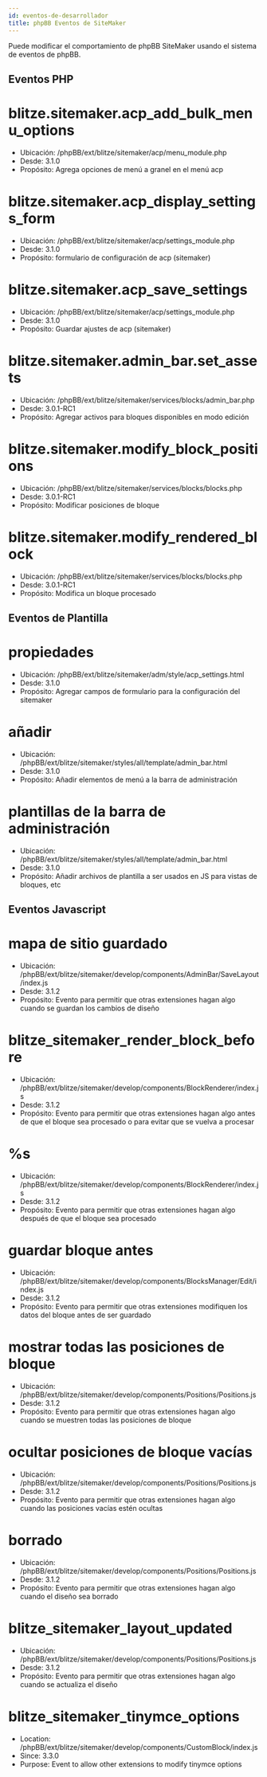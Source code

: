 ```yaml
---
id: eventos-de-desarrollador
title: phpBB Eventos de SiteMaker
---
```


Puede modificar el comportamiento de phpBB SiteMaker usando el sistema de eventos de phpBB.

## Eventos PHP

# blitze.sitemaker.acp_add_bulk_menu_options

- Ubicación: /phpBB/ext/blitze/sitemaker/acp/menu_module.php
- Desde: 3.1.0
- Propósito: Agrega opciones de menú a granel en el menú acp

# blitze.sitemaker.acp_display_settings_form

- Ubicación: /phpBB/ext/blitze/sitemaker/acp/settings_module.php
- Desde: 3.1.0
- Propósito: formulario de configuración de acp (sitemaker)

# blitze.sitemaker.acp_save_settings

- Ubicación: /phpBB/ext/blitze/sitemaker/acp/settings_module.php
- Desde: 3.1.0
- Propósito: Guardar ajustes de acp (sitemaker)

# blitze.sitemaker.admin_bar.set_assets

- Ubicación: /phpBB/ext/blitze/sitemaker/services/blocks/admin_bar.php
- Desde: 3.0.1-RC1
- Propósito: Agregar activos para bloques disponibles en modo edición

# blitze.sitemaker.modify_block_positions

- Ubicación: /phpBB/ext/blitze/sitemaker/services/blocks/blocks.php
- Desde: 3.0.1-RC1
- Propósito: Modificar posiciones de bloque

# blitze.sitemaker.modify_rendered_block

- Ubicación: /phpBB/ext/blitze/sitemaker/services/blocks/blocks.php
- Desde: 3.0.1-RC1
- Propósito: Modifica un bloque procesado

## Eventos de Plantilla

# propiedades

- Ubicación: /phpBB/ext/blitze/sitemaker/adm/style/acp_settings.html
- Desde: 3.1.0
- Propósito: Agregar campos de formulario para la configuración del sitemaker

# añadir

- Ubicación: /phpBB/ext/blitze/sitemaker/styles/all/template/admin_bar.html
- Desde: 3.1.0
- Propósito: Añadir elementos de menú a la barra de administración

# plantillas de la barra de administración

- Ubicación: /phpBB/ext/blitze/sitemaker/styles/all/template/admin_bar.html
- Desde: 3.1.0
- Propósito: Añadir archivos de plantilla a ser usados en JS para vistas de bloques, etc

## Eventos Javascript

# mapa de sitio guardado

- Ubicación: /phpBB/ext/blitze/sitemaker/develop/components/AdminBar/SaveLayout/index.js
- Desde: 3.1.2
- Propósito: Evento para permitir que otras extensiones hagan algo cuando se guardan los cambios de diseño

# blitze_sitemaker_render_block_before

- Ubicación: /phpBB/ext/blitze/sitemaker/develop/components/BlockRenderer/index.js
- Desde: 3.1.2
- Propósito: Evento para permitir que otras extensiones hagan algo antes de que el bloque sea procesado o para evitar que se vuelva a procesar

# %s

- Ubicación: /phpBB/ext/blitze/sitemaker/develop/components/BlockRenderer/index.js
- Desde: 3.1.2
- Propósito: Evento para permitir que otras extensiones hagan algo después de que el bloque sea procesado

# guardar bloque antes

- Ubicación: /phpBB/ext/blitze/sitemaker/develop/components/BlocksManager/Edit/index.js
- Desde: 3.1.2
- Propósito: Evento para permitir que otras extensiones modifiquen los datos del bloque antes de ser guardado

# mostrar todas las posiciones de bloque

- Ubicación: /phpBB/ext/blitze/sitemaker/develop/components/Positions/Positions.js
- Desde: 3.1.2
- Propósito: Evento para permitir que otras extensiones hagan algo cuando se muestren todas las posiciones de bloque

# ocultar posiciones de bloque vacías

- Ubicación: /phpBB/ext/blitze/sitemaker/develop/components/Positions/Positions.js
- Desde: 3.1.2
- Propósito: Evento para permitir que otras extensiones hagan algo cuando las posiciones vacías estén ocultas

# borrado

- Ubicación: /phpBB/ext/blitze/sitemaker/develop/components/Positions/Positions.js
- Desde: 3.1.2
- Propósito: Evento para permitir que otras extensiones hagan algo cuando el diseño sea borrado

# blitze_sitemaker_layout_updated

- Ubicación: /phpBB/ext/blitze/sitemaker/develop/components/Positions/Positions.js
- Desde: 3.1.2
- Propósito: Evento para permitir que otras extensiones hagan algo cuando se actualiza el diseño

# blitze_sitemaker_tinymce_options

- Location: /phpBB/ext/blitze/sitemaker/develop/components/CustomBlock/index.js
- Since: 3.3.0
- Purpose: Event to allow other extensions to modify tinymce options